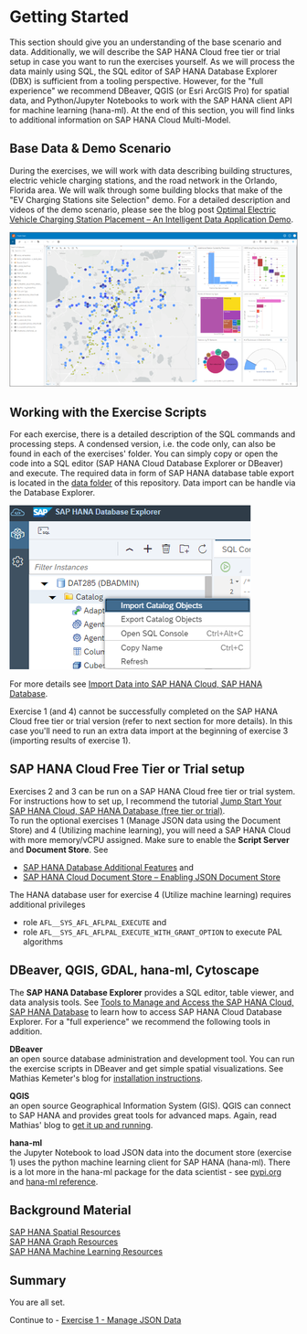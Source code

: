 # Getting Started

This section should give you an understanding of the base scenario and data. Additionally, we will describe the SAP HANA Cloud free tier or trial setup in case you want to run the exercises yourself. As we will process the data mainly using SQL, the SQL editor of SAP HANA Database Explorer (DBX) is sufficient from a tooling perspective. However, for the "full experience" we recommend DBeaver, QGIS (or Esri ArcGIS Pro) for spatial data, and Python/Jupyter Notebooks to work with the SAP HANA client API for machine learning (hana-ml). At the end of this section, you will find links to additional information on SAP HANA Cloud Multi-Model.


## Base Data & Demo Scenario

During the exercises, we will work with data describing building structures, electric vehicle charging stations, and the road network in the Orlando, Florida area. We will walk through some building blocks that make of the "EV Charging Stations site Selection" demo.
For a detailed description and videos of the demo scenario, please see the blog post [Optimal Electric Vehicle Charging Station Placement – An Intelligent Data Application Demo](https://blogs.sap.com/2023/05/15/optimal-electronic-vehicle-charging-station-placement-an-intelligent-data-application-demo/).

![](images/demo_screenshot.png)


## Working with the Exercise Scripts

For each exercise, there is a detailed description of the SQL commands and processing steps. A condensed version, i.e. the code only, can also be found in each of the exercises' folder. You can simply copy or open the code into a SQL editor (SAP HANA Cloud Database Explorer or DBeaver) and execute. The required data in form of SAP HANA database table export is located in the [data folder](../../data/) of this repository. Data import can be handle via the Database Explorer.

![ImportOption](images/dbx1.png)

For more details see [Import Data into SAP HANA Cloud, SAP HANA Database](https://developers.sap.com/tutorials/hana-cloud-mission-trial-5.html).

Exercise 1 (and 4) cannot be successfully completed on the SAP HANA Cloud free tier or trial version (refer to next section for more details). In this case you'll need to run an extra data import at the beginning of exercise 3 (importing results of exercise 1).


## SAP HANA Cloud Free Tier or Trial setup

Exercises 2 and 3 can be run on a SAP HANA Cloud free tier or trial system. For instructions how to set up, I recommend the tutorial [Jump Start Your SAP HANA Cloud, SAP HANA Database (free tier or trial)](https://developers.sap.com/mission.hana-cloud-database-get-started.html).<br>
To run the optional exercises 1 (Manage JSON data using the Document Store) and 4 (Utilizing machine learning), you will need a SAP HANA Cloud with more memory/vCPU assigned. Make sure to enable the **Script Server** and **Document Store**. See
* [SAP HANA Database Additional Features](https://help.sap.com/docs/hana-cloud/sap-hana-cloud-administration-guide/sap-hana-database-additional-features) and
* [SAP HANA Cloud Document Store – Enabling JSON Document Store](https://blogs.sap.com/2022/12/09/sap-hana-cloud-document-store-enabling-json-document-store/)

The HANA database user for exercise 4 (Utilize machine learning) requires additional privileges
* role `AFL__SYS_AFL_AFLPAL_EXECUTE` and 
* role `AFL__SYS_AFL_AFLPAL_EXECUTE_WITH_GRANT_OPTION` to execute PAL algorithms


## DBeaver, QGIS, GDAL, hana-ml, Cytoscape

The **SAP HANA Database Explorer** provides a SQL editor, table viewer, and data analysis tools. See [Tools to Manage and Access the SAP HANA Cloud, SAP HANA Database](https://developers.sap.com/tutorials/hana-cloud-mission-trial-4.html) to learn how to access SAP HANA Cloud Database Explorer. For a "full experience" we recommend the following tools in addition.

**DBeaver**<br>an open source database administration and development tool. You can run the exercise scripts in DBeaver and get simple spatial visualizations. See Mathias Kemeter's blog for [installation instructions](https://blogs.sap.com/2020/01/08/good-things-come-together-dbeaver-sap-hana-spatial-beer/).

**QGIS**<a name="qgis"><br>an open source Geographical Information System (GIS). QGIS can connect to SAP HANA and provides great tools for advanced maps. Again, read Mathias' blog to [get it up and running](https://blogs.sap.com/2021/03/01/creating-a-playground-for-spatial-analytics/).

**hana-ml**<br>the Jupyter Notebook to load JSON data into the document store (exercise 1) uses the python machine learning client for SAP HANA (hana-ml). There is a lot more in the hana-ml package for the data scientist - see [pypi.org](https://pypi.org/project/hana-ml/) and [hana-ml reference](https://help.sap.com/doc/1d0ebfe5e8dd44d09606814d83308d4b/latest/en-US/index.html).


##  Background Material

[SAP HANA Spatial Resources](https://blogs.sap.com/2020/11/02/sap-hana-spatial-resources-reloaded/)<br>
[SAP HANA Graph Resources](https://blogs.sap.com/2021/07/21/sap-hana-graph-resources/)<br>
[SAP HANA Machine Learning Resources](https://blogs.sap.com/2021/05/27/sap-hana-machine-learning-resources/)

## Summary

You are all set.

Continue to - [Exercise 1 - Manage JSON Data](../ex1/README.md)
